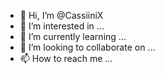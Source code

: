- 👋 Hi, I’m @CassiiniX
- 👀 I’m interested in ...
- 🌱 I’m currently learning ...
- 💞️ I’m looking to collaborate on ...
- 📫 How to reach me ...

<!---
CassiiniX/CassiiniX is a ✨ special ✨ repository because its `README.md` (this file) appears on your GitHub profile.
You can click the Preview link to take a look at your changes.
--->
